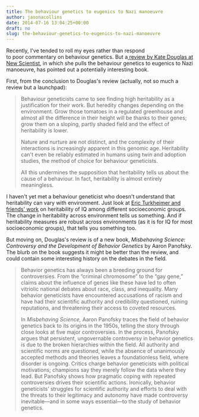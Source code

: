 ```yaml
---
title: The behaviour genetics to eugenics to Nazi manoeuvre
author: jasonacollins
date: 2014-07-16 13:04:25+00:00
draft: no
slug: the-behaviour-genetics-to-eugenics-to-nazi-manoeuvre
---
```


Recently, I've tended to roll my eyes rather than respond to poor commentary on behaviour genetics. But a[ review by Kate Douglas at New Scientist](http://www.newscientist.com/article/mg22329770.800-reaping-the-whirlwind-of-nazi-eugenics.html), in which she pulls the behaviour genetics to eugenics to Nazi manoeuvre, has pointed out a potentially interesting book.

First, from the conclusion to Douglas's review (actually, not so much a review but a launchpad):


<blockquote>Behaviour geneticists came to see finding high heritability as a justification for their work. But heredity changes depending on the environment. Grow those tomatoes in a regulated greenhouse and almost all the difference in their height will be thanks to their genes; grow them on a sloping, partly shaded field and the effect of heritability is lower.

Nature and nurture are not distinct, and the complexity of their interactions is increasingly apparent in this genomic age. Heritability can't even be reliably estimated in humans using twin and adoption studies, the method of choice for behaviour geneticists.

All this undermines the supposition that heritability tells us about the cause of a behaviour. In fact, heritability is almost entirely meaningless.</blockquote>


I haven't yet met a behaviour geneticist who doesn't understand that heritability can vary with environment. Just look at [Eric Turkheimer and friends' work](http://pss.sagepub.com/content/14/6/623.abstract) on heritability of IQ among different socioeconomic groups. The change in heritability across environment tells us something. And if heritability measures are robust across environments (as it is for IQ for most socioeconomic groups), that tells you something too.

But moving on, Douglas's review is of a new book, *Misbehaving Science: Controversy and the Development of Behavior Genetics* by Aaron Panofsky. The blurb on the book suggests it might be better than the review, and could contain some interesting history on the debates in the field.


<blockquote>Behavior genetics has always been a breeding ground for controversies. From the “criminal chromosome” to the “gay gene,” claims about the influence of genes like these have led to often vitriolic national debates about race, class, and inequality. Many behavior geneticists have encountered accusations of racism and have had their scientific authority and credibility questioned, ruining reputations, and threatening their access to coveted resources.

In _Misbehaving Science,_ Aaron Panofsky traces the field of behavior genetics back to its origins in the 1950s, telling the story through close looks at five major controversies. In the process, Panofsky argues that persistent, ungovernable controversy in behavior genetics is due to the broken hierarchies within the field. All authority and scientific norms are questioned, while the absence of unanimously accepted methods and theories leaves a foundationless field, where disorder is ongoing. Critics charge behavior geneticists with political motivations; champions say they merely follow the data where they lead. But Panofsky shows how pragmatic coping with repeated controversies drives their scientific actions. Ironically, behavior geneticists’ struggles for scientific authority and efforts to deal with the threats to their legitimacy and autonomy have made controversy inevitable—and in some ways essential—to the study of behavior genetics.</blockquote>
